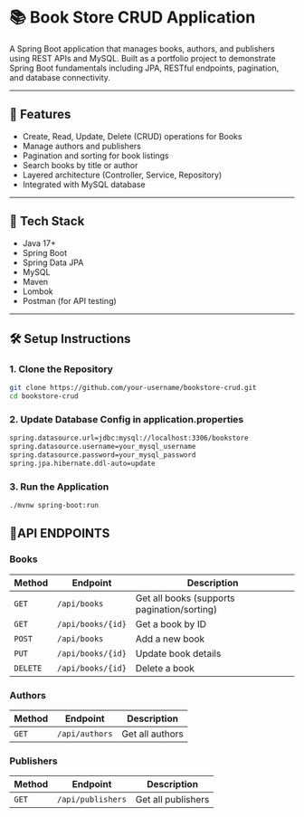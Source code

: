 # 📚 Book Store CRUD Application

A Spring Boot application that manages books, authors, and publishers using REST APIs and MySQL. Built as a portfolio project to demonstrate Spring Boot fundamentals including JPA, RESTful endpoints, pagination, and database connectivity.

---

## 🚀 Features

- Create, Read, Update, Delete (CRUD) operations for Books
- Manage authors and publishers
- Pagination and sorting for book listings
- Search books by title or author
- Layered architecture (Controller, Service, Repository)
- Integrated with MySQL database

---

## 🧱 Tech Stack

- Java 17+
- Spring Boot
- Spring Data JPA
- MySQL
- Maven
- Lombok
- Postman (for API testing)

---

## 🛠️ Setup Instructions

### 1. Clone the Repository
```bash
git clone https://github.com/your-username/bookstore-crud.git
cd bookstore-crud
```

### 2. Update Database Config in application.properties
```bash
spring.datasource.url=jdbc:mysql://localhost:3306/bookstore
spring.datasource.username=your_mysql_username
spring.datasource.password=your_mysql_password
spring.jpa.hibernate.ddl-auto=update
```
### 3. Run the Application
``` bash
./mvnw spring-boot:run
```

## 🧪API ENDPOINTS

### Books

| Method   | Endpoint          | Description                                 |
|----------|-------------------|---------------------------------------------|
| `GET`    | `/api/books`      | Get all books (supports pagination/sorting) |
| `GET`    | `/api/books/{id}` | Get a book by ID                            |
| `POST`   | `/api/books`      | Add a new book                              |
| `PUT`    | `/api/books/{id}` | Update book details                         |
| `DELETE` | `/api/books/{id}` | Delete a book                               |

### Authors

| Method   | Endpoint          | Description     |
|----------|-------------------|-----------------|
| `GET`    | `/api/authors`    | Get all authors |

### Publishers

| Method   | Endpoint          | Description        |
|----------|-------------------|--------------------|
| `GET`    | `/api/publishers` | Get all publishers |




